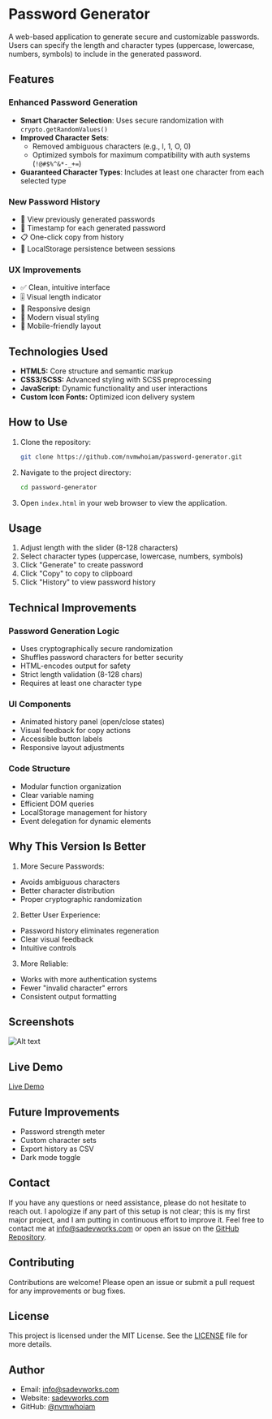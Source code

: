 # Password Generator

A web-based application to generate secure and customizable passwords. Users can specify the length and character types (uppercase, lowercase, numbers, symbols) to include in the generated password.

## Features

### Enhanced Password Generation

- **Smart Character Selection**: Uses secure randomization with `crypto.getRandomValues()`
- **Improved Character Sets**:
  - Removed ambiguous characters (e.g., l, 1, O, 0)
  - Optimized symbols for maximum compatibility with auth systems (`!@#$%^&*-_+=`)
- **Guaranteed Character Types**: Includes at least one character from each selected type

### New Password History

- 📜 View previously generated passwords
- 📅 Timestamp for each generated password
- 📋 One-click copy from history
- 💾 LocalStorage persistence between sessions

### UX Improvements

- ✅ Clean, intuitive interface
- 🎚️ Visual length indicator
- 🔄 Responsive design
- 🎨 Modern visual styling
- 📱 Mobile-friendly layout

## Technologies Used

- **HTML5:** Core structure and semantic markup
- **CSS3/SCSS:** Advanced styling with SCSS preprocessing
- **JavaScript:** Dynamic functionality and user interactions
- **Custom Icon Fonts:** Optimized icon delivery system

## How to Use

1. Clone the repository:
   ```sh
   git clone https://github.com/nvmwhoiam/password-generator.git
   ```
2. Navigate to the project directory:
   ```sh
   cd password-generator
   ```
3. Open `index.html` in your web browser to view the application.

## Usage

1. Adjust length with the slider (8-128 characters)
2. Select character types (uppercase, lowercase, numbers, symbols)
3. Click "Generate" to create password
4. Click "Copy" to copy to clipboard
5. Click "History" to view password history

## Technical Improvements

### Password Generation Logic

- Uses cryptographically secure randomization
- Shuffles password characters for better security
- HTML-encodes output for safety
- Strict length validation (8-128 chars)
- Requires at least one character type

### UI Components

- Animated history panel (open/close states)
- Visual feedback for copy actions
- Accessible button labels
- Responsive layout adjustments

### Code Structure

- Modular function organization
- Clear variable naming
- Efficient DOM queries
- LocalStorage management for history
- Event delegation for dynamic elements

## Why This Version Is Better

1. More Secure Passwords:

- Avoids ambiguous characters
- Better character distribution
- Proper cryptographic randomization

2.  Better User Experience:

- Password history eliminates regeneration
- Clear visual feedback
- Intuitive controls

3. More Reliable:

- Works with more authentication systems
- Fewer "invalid character" errors
- Consistent output formatting

## Screenshots

![Alt text](https://sadevworks.com/assets/img/projects/password-generator-v2.0.0.png "a title")

## Live Demo

[Live Demo](https://sadevworks.com/demo/password-generator)

## Future Improvements

- Password strength meter
- Custom character sets
- Export history as CSV
- Dark mode toggle

## Contact

If you have any questions or need assistance, please do not hesitate to reach out. I apologize if any part of this setup is not clear; this is my first major project, and I am putting in continuous effort to improve it. Feel free to contact me at [info@sadevworks.com](mailto:info@sadevworks.com) or open an issue on the [GitHub Repository](https://github.com/nvmwhoiam/password-generator).

## Contributing

Contributions are welcome! Please open an issue or submit a pull request for any improvements or bug fixes.

## License

This project is licensed under the MIT License. See the [LICENSE](LICENSE) file for more details.

## Author

- Email: [info@sadevworks.com](mailto:info@sadevworks.com)
- Website: [sadevworks.com](https://sadevworks.com)
- GitHub: [@nvmwhoiam](https://github.com/nvmwhoiam/)
